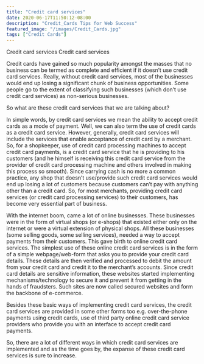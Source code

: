 ```yaml
---
title: "Credit card services"
date: 2020-06-17T11:50:12-08:00
description: "Credit_Cards Tips for Web Success"
featured_image: "/images/Credit_Cards.jpg"
tags: ["Credit Cards"]
---
```


Credit card services
Credit card services

Credit cards have gained so much popularity amongst the masses that no business can be termed as complete and efficient if it doesn’t use credit card services. Really, without credit card services, most of the businesses would end up losing a significant chunk of business opportunities. Some people go to the extent of classifying such businesses (which don’t use credit card services) as non-serious businesses. 

So what are these credit card services that we are talking about?

In simple words, by credit card services we mean the ability to accept credit cards as a mode of payment. Well, we can also term the use of credit cards as a credit card service. However, generally, credit card services will include the services that enable acceptance of credit card by a merchant. So, for a shopkeeper, use of credit card processing machines to accept credit card payments, is a credit card service that he is providing to his customers (and he himself is receiving this credit card service from the provider of credit card processing machine and others involved in making this process so smooth). Since carrying cash is no more a common practice, any shop that doesn’t use/provide such credit card services would end up losing a lot of customers because customers can’t pay with anything other than a credit card. So, for most merchants, providing credit card services (or credit card processing services) to their customers, has become very essential part of business.

With the internet boom, came a lot of online businesses. These businesses were in the form of virtual shops (or e-shops) that existed either only on the internet or were a virtual extension of physical shops. All these businesses (some selling goods, some selling services), needed a way to accept payments from their customers. This gave birth to online credit card services. The simplest use of these online credit card services is in the form of a simple webpage/web-form that asks you to provide your credit card details. These details are then verified and processed to debit the amount from your credit card and credit it to the merchant’s accounts. Since credit card details are sensitive information, these websites started implementing mechanisms/technology to secure it and prevent it from getting in the hands of fraudsters. Such sites are now called secured websites and form the backbone of e-commerce.

Besides these basic ways of implementing credit card services, the credit card services are provided in some other forms too e.g. over-the-phone payments using credit cards, use of third party online credit card service providers who provide you with an interface to accept credit card payments. 

So, there are a lot of different ways in which credit card services are implemented and as the time goes by, the expanse of these credit card services is sure to increase.

